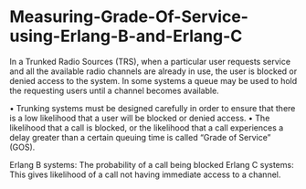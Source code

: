 # Measuring-Grade-Of-Service-using-Erlang-B-and-Erlang-C
In a Trunked Radio Sources (TRS), when a particular user requests service and all the available radio channels are already in use, the user is blocked or denied access to the system. In some systems a queue may be used to hold the requesting users until a channel becomes available.

• Trunking systems must be designed carefully in order to ensure that there is a low likelihood that a user will be blocked or denied access.
• The likelihood that a call is blocked, or the likelihood that a call experiences a delay greater than a certain queuing time is called “Grade of Service” (GOS).

Erlang B systems: The probability of a call being blocked
Erlang C systems: This gives likelihood of a call not having immediate access
to a channel.
